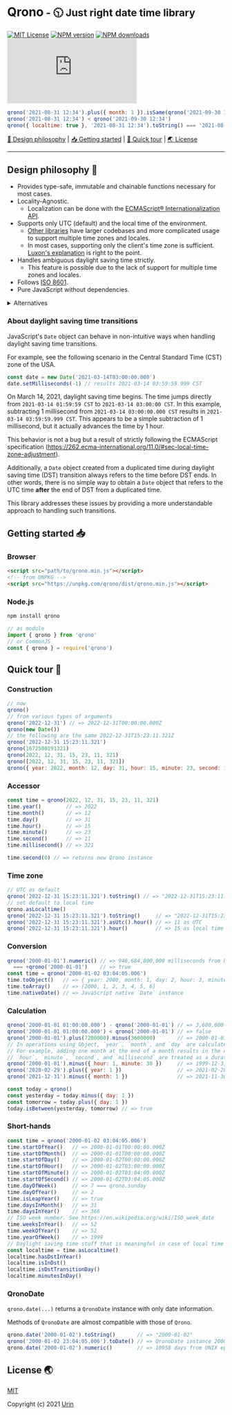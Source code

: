 # Qrono<small> - 🕥 Just right date time library</small>

[![MIT License][image-license]][url-license]
[![NPM version][image-npm-version]][url-npm]
[![NPM downloads][image-npm-downloads]][url-npm-downloads]
[![gzip size][image-size]][url-size]

```js
qrono('2021-08-31 12:34').plus({ month: 1 }).isSame(qrono('2021-09-30 12:34'))
qrono('2021-08-31 12:34') < qrono('2021-09-30 12:34')
qrono({ localtime: true }, '2021-08-31 12:34').toString() === '2021-08-31T12:34.000-04:00'
```

[🎨 Design philosophy](#design-philosophy-) \| [📥 Getting started](#getting-started-) \| [🚀 Quick tour](#quick-tour-) \| [🌏 License](#license-)

---

## Design philosophy 🎨

- Provides type-safe, immutable and chainable functions necessary for most cases.
- Locality-Agnostic.
  - Localization can be done with the [ECMAScript® Internationalization API](https://402.ecma-international.org/#overview).
- Supports only UTC (default) and the local time of the environment.
  - [Other libraries](#alternatives) have larger codebases and more complicated usage to support multiple time zones and locales.
  - In most cases, supporting only the client's time zone is sufficient.
    [Luxon's explanation](https://moment.github.io/luxon/#/zones?id=don39t-worry) is right to the point.
- Handles ambiguous daylight saving time strictly.
  - This feature is possible due to the lack of support for multiple time zones and locales.
- Follows [ISO 8601](https://www.iso.org/obp/ui/#iso:std:iso:8601:-1:ed-1:v1:en).
- Pure JavaScript without dependencies.

<details>
  <summary id="alternatives">Alternatives</summary>
  <ul>
    <li>
      <a href="https://github.com/moment/moment">Moment.js</a>
      <br>
      A widely used library that was the de-facto standard. It went into maintenance mode in 2020.<br>
      It has a fundamental problem with mutable objects, making it prone to bugs. The later date-time libraries introduced below are all designed to be immutable.<br>
    </li>
    <li>
      <a href="https://github.com/moment/luxon">Luxon</a>
      <br>
      An immutable and rich library created by the maintainers of <a href="https://github.com/moment/moment">Moment.js</a>. Sophisticated and feature-rich. Good codebase to explore.<br>
      By default, it handles time in local time and <a href="https://moment.github.io/luxon/#/zones?id=ambiguous-times">cannot strictly handle ambiguous times</a>.<br>
      It differs from other libraries in that the documentation clearly shows how it behaves with ambiguous time.<br>
    </li>
    <li>
      <a href="https://github.com/iamkun/dayjs">Day.js</a>
      <br>
      A <a href="https://github.com/moment/moment">Moment.js</a> compatible library with a minimum size of 2KB, which has <a href="https://github.com/iamkun/dayjs/stargazers">many GitHub stars</a> and is becoming the de-facto standard. The code readability is not high.<br>
      The codebase is large due to time zone and locale support (178 source files as of 2021-11-02), but the effective size can be reduced if tree-shaking is available.<br>
      Requires importing plugins each time because most functions are provided as plugins.<br>
      Planning a major version upgrade while solving <a href="https://github.com/iamkun/dayjs/issues?q=is%3Aissue+is%3Aopen">many issues</a>.<br>
    </li>
    <li>
      <a href="https://github.com/date-fns/date-fns">date-fns</a>
      <br>
      Provides over 200 pure functions for manipulating JavaScript `Date` objects, implemented in TypeScript and tree-shaking enabled.<br>
      Since the JavaScript `Date` object takes the lead, problems such as mutability and month starting at 0 are inherited. <br>
    </li>
    <li>
      <a href="https://tc39.es/proposal-temporal/docs/index.html">
        The ECMA TC39 Temporal Proposal
      </a>
      <br>
      An ECMAScript® API proposal that may become a future standard. The specification is rigorous, spectacular, and inspired by <a href="https://jcp.org/aboutJava/communityprocess/pfd/jsr310/JSR-310-guide.html">java.time</a>.
    </li>
  </ul>
</details>

### About daylight saving time transitions

JavaScript's `Date` object can behave in non-intuitive ways when handling daylight saving time transitions.

For example, see the following scenario in the Central Standard Time (CST) zone of the USA.

```js
const date = new Date('2021-03-14T03:00:00.000')
date.setMilliseconds(-1) // results 2021-03-14 03:59:59.999 CST
```

On March 14, 2021, daylight saving time begins. The time jumps directly from `2021-03-14 01:59:59 CST` to `2021-03-14 03:00:00 CST`.
In this example, subtracting 1 millisecond from `2021-03-14 03:00:00.000 CST` results in `2021-03-14 03:59:59.999 CST`. This appears to be a simple subtraction of 1 millisecond, but it actually advances the time by 1 hour.

This behavior is not a bug but a result of strictly following the ECMAScript specification (https://262.ecma-international.org/11.0/#sec-local-time-zone-adjustment).

Additionally, a `Date` object created from a duplicated time during daylight saving time (DST) transition always refers to the time before DST ends. In other words, there is no simple way to obtain a `Date` object that refers to the UTC time **after** the end of DST from a duplicated time.

This library addresses these issues by providing a more understandable approach to handling such transitions.

## Getting started 📥

### Browser

```html
<script src="path/to/qrono.min.js"></script>
<!-- from UNPKG -->
<script src="https://unpkg.com/qrono/dist/qrono.min.js"></script>
```

### Node.js

```sh
npm install qrono
```

```js
// as module
import { qrono } from 'qrono'
// or CommonJS
const { qrono } = require('qrono')
```

## Quick tour 🚀

### Construction

```js
// now
qrono()
// from various types of arguments
qrono('2022-12-31') // => 2022-12-31T00:00:00.000Z
qrono(new Date())
// the following are the same 2022-12-31T15:23:11.321Z
qrono('2022-12-31 15:23:11.321')
qrono(1672500191321)
qrono(2022, 12, 31, 15, 23, 11, 321)
qrono([2022, 12, 31, 15, 23, 11, 321])
qrono({ year: 2022, month: 12, day: 31, hour: 15, minute: 23, second: 11, millisecond: 321 })
```

### Accessor

```js
const time = qrono(2022, 12, 31, 15, 23, 11, 321)
time.year()        // => 2022
time.month()       // => 12
time.day()         // => 31
time.hour()        // => 15
time.minute()      // => 23
time.second()      // => 11
time.millisecond() // => 321

time.second(0) // => returns new Qrono instance
```

### Time zone

```js
// UTC as default
qrono('2022-12-31 15:23:11.321').toString() // => "2022-12-31T15:23:11.321Z"
// set default to local time
qrono.asLocaltime()
qrono('2022-12-31 15:23:11.321').toString()     // => "2022-12-31T15:23:11.321-04:00"
qrono('2022-12-31 15:23:11.321').asUtc().hour() // => 11 as UTC
qrono('2022-12-31 15:23:11.321').hour()         // => 15 as local time
```

### Conversion

```js
qrono('2000-01-01').numeric() // => 946,684,800,000 milliseconds from UNIX epoch
  === +qrono('2000-01-01')    // => true
const time = qrono('2000-01-02 03:04:05.006')
time.toObject()   // => { year: 2000, month: 1, day: 2, hour: 3, minute: 4, second: 5, millisecond: 6 }
time.toArray()    // => [2000, 1, 2, 3, 4, 5, 6]
time.nativeDate() // => JavaScript native `Date` instance
```

### Calculation

```js
qrono('2000-01-01 01:00:00.000') - qrono('2000-01-01') // => 3,600,000 milliseconds = 1 hour
qrono('2000-01-01 01:00:00.000') < qrono('2000-01-01') // => false
qrono('2000-01-01').plus(7200000).minus(3600000)       // => 2000-01-01T01:00:00.000Z
// In operations using Object, `year`, `month`, and `day` are calculated literally.
// For example, adding one month at the end of a month results in the end of the following month.
// `hour`, `minute`, `second`, and `millisecond` are treated as a duration in calculations.
qrono('2000-01-01').minus({ hour: 1, minute: 30 })     // => 1999-12-31T22:30:00.000Z
qrono('2020-02-29').plus({ year: 1 })                  // => 2021-02-28T00:00:00.000Z
qrono('2021-12-31').minus({ month: 1 })                // => 2021-11-30T00:00:00.000Z

const today = qrono()
const yesterday = today.minus({ day: 1 })
const tomorrow = today.plus({ day: 1 })
today.isBetween(yesterday, tomorrow) // => true
```

### Short-hands

```js
const time = qrono('2000-01-02 03:04:05.006')
time.startOfYear()   // => 2000-01-01T00:00:00.000Z
time.startOfMonth()  // => 2000-01-01T00:00:00.000Z
time.startOfDay()    // => 2000-01-02T00:00:00.000Z
time.startOfHour()   // => 2000-01-02T03:00:00.000Z
time.startOfMinute() // => 2000-01-02T03:04:00.000Z
time.startOfSecond() // => 2000-01-02T03:04:05.000Z
time.dayOfWeek()     // => 7 === qrono.sunday
time.dayOfYear()     // => 2
time.isLeapYear()    // => true
time.daysInMonth()   // => 31
time.daysInYear()    // => 366
// ISO week number. See https://en.wikipedia.org/wiki/ISO_week_date
time.weeksInYear()   // => 52
time.weekOfYear()    // => 52
time.yearOfWeek()    // => 1999
// Daylight saving time stuff that is meaningful in case of local time
const localtime = time.asLocaltime()
localtime.hasDstInYear()
localtime.isInDst()
localtime.isDstTransitionDay()
localtime.minutesInDay()
```

### QronoDate

`qrono.date(...)` returns a `QronoDate` instance with only date information.

Methods of `QronoDate` are almost compatible with those of `Qrono`.

```js
qrono.date('2000-01-02').toString()       // => "2000-01-02"
qrono('2000-01-02 23:04:05.006').toDate() // => QronoDate instance 2000-01-02
qrono.date('2000-01-02').numeric()        // => 10958 days from UNIX epoch
```

## License 🌏

[MIT][url-license]

Copyright (c) 2021 [Urin](https://github.com/urin)


<!-- Reference -->
[image-license]: https://img.shields.io/badge/license-MIT-blue.svg?style=flat
[url-license]: LICENSE

[image-npm-version]: https://img.shields.io/npm/v/qrono.svg?style=flat
[url-npm]: https://npmjs.org/package/qrono

[image-npm-downloads]: https://img.shields.io/npm/dm/qrono.svg?style=flat
[url-npm-downloads]: https://npmcharts.com/compare/qrono?minimal=true

[image-size]: https://img.badgesize.io/https://unpkg.com/qrono/dist/qrono.min.js?compression=gzip&color=blue
[url-size]: https://unpkg.com/qrono/dist/qrono.min.js
